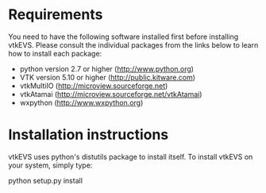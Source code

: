 Requirements
============


You need to have the following software installed first before
installing vtkEVS. Please consult the individual packages from
the links below to learn how to install each package:

  * python version 2.7 or higher (http://www.python.org)
  * VTK version 5.10 or higher (http://public.kitware.com)
  * vtkMultiIO (http://microview.sourceforge.net)
  * vtkAtamai (http://microview.sourceforge.net/vtkAtamai)
  * wxpython (http://www.wxpython.org)
    
Installation instructions
=========================


vtkEVS uses python's distutils package to install itself.
To install vtkEVS on your system, simply type:


  python setup.py install
